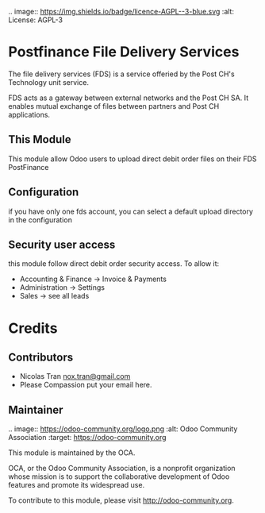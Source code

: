.. image:: https://img.shields.io/badge/licence-AGPL--3-blue.svg
    :alt: License: AGPL-3

Postfinance File Delivery Services
==================================
The file delivery services (FDS) is a service offeried by the  Post CH's Technology unit service.

FDS acts as a gateway between external networks and the Post CH SA. It enables mutual exchange of files between partners and Post CH applications.

This Module
-----------
This module allow Odoo users to upload direct debit order files on their FDS PostFinance

Configuration
-------------
if you have only one fds account, you can select a default upload directory in the configuration

Security user access
--------------------
this module follow direct debit order security access.
To allow it: 
* Accounting & Finance -> Invoice & Payments
* Administration -> Settings
* Sales -> see all leads

Credits
=======

Contributors
------------

* Nicolas Tran <nox.tran@gmail.com>
* Please Compassion put your email here.

Maintainer
----------

.. image:: https://odoo-community.org/logo.png
   :alt: Odoo Community Association
   :target: https://odoo-community.org

This module is maintained by the OCA.

OCA, or the Odoo Community Association, is a nonprofit organization whose
mission is to support the collaborative development of Odoo features and
promote its widespread use.

To contribute to this module, please visit http://odoo-community.org.